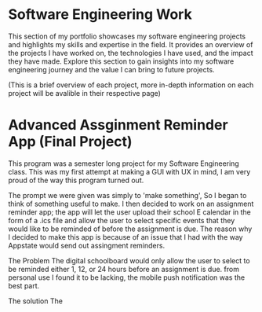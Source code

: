 # Software Engineering Work
This section of my portfolio showcases my software engineering projects and highlights my skills and expertise in the field. It provides an overview of the projects I have worked on, the technologies I have used, and the impact they have made. Explore this section to gain insights into my software engineering journey and the value I can bring to future projects.

(This is a brief overview of each project, more in-depth information on each project will be avalible in their respective page)


# Advanced Assginment Reminder App (Final Project)
This program was a semester long project for my Software Engineering class.
This was my first attempt at making a GUI with UX in mind, I am very proud of the way this program turned out.

The prompt we were given was simply to 'make something', So I began to think of something useful to make. 
I then decided to work on an assignment reminder app; the app will let the user upload their school E calendar in the form of a .ics file and allow the user to select specific events that they would like to be reminded of before the assignment is due.
The reason why I decided to make this app is because of an issue that I had with the way Appstate would send out assingment reminders.

<t>The Problem</t>
The digital schoolboard would only allow the user to select to be reminded either 1, 12, or 24 hours before an assignment is due.
from personal use I found it to be lacking, the mobile push notification was the best part.

<t>The solution </t>
The 